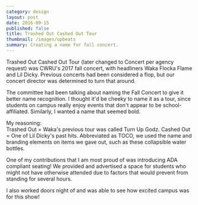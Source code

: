```yaml
---
category: design
layout: post
date: 2016-09-15
published: false
title: Trashed Out Cashed Out Tour
thumbnail: /images/upbeats
summary: Creating a name for fall concert.
---
```

Trashed Out Cashed Out Tour (later changed to Concert per agency request) was CWRU's 2017 fall concert, with headliners Waka Flocka Flame and Lil Dicky. 
Previous concerts had been considered a flop, but our concert director was determined to turn that around.

The committee had been talking about naming the Fall Concert to give it better name recognition. I thought it'd be cheeky to name it as a tour, since students on campus really enjoy events that don't appear to be school-affiliated. Similarly, I wanted a name that seemed bold.

My reasoning: <br/>
Trashed Out = Waka's previous tour was called Turn Up Godz.
Cashed Out = One of Lil Dicky's past hits.
Abbreviated as TOCO, we used the name and branding elements on items we gave out, such as these collapsible water bottles.

One of my contributions that I am most proud of was introducing ADA compliant seating! We provided and advertised a space for students who might not have otherwise attended due to factors that would prevent from standing for several hours.

I also worked doors night of and was able to see how excited campus was for this show!